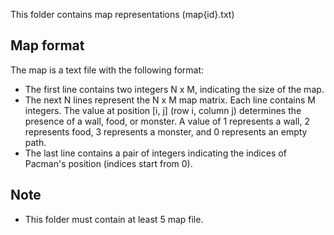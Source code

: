 This folder contains map representations (map{id}.txt)

## Map format

The map is a text file with the following format:

- The first line contains two integers N x M, indicating the size of the map.
- The next N lines represent the N x M map matrix. Each line contains M integers. The value at position [i, j] (row i, column j) determines the presence of a wall, food, or monster. A value of 1 represents a wall, 2 represents food, 3 represents a monster, and 0 represents an empty path.
- The last line contains a pair of integers indicating the indices of Pacman's position (indices start from 0).

## Note

- This folder must contain at least 5 map file.

